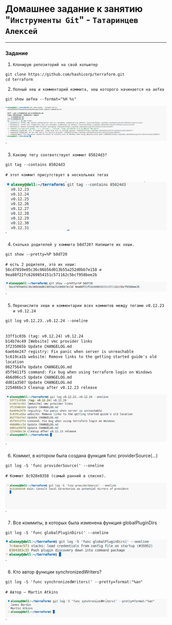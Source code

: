 # Домашнее задание к занятию "`Инструменты Git`" - `Татаринцев Алексей`

---

### Задание 



1. `Клонирую репозиторий на свой копьютер`

```
git clone https://github.com/hashicorp/terraform.git
cd terraform
```

2. `Полный хеш и комментарий коммита, хеш которого начинается на aefea`
```
git show aefea --format="%H %s"
```
![1](https://github.com/Foxbeerxxx/tools_git/blob/main/img/1.png)`

3. `Какому тегу соответствует коммит 85024d3?`
```
git tag --contains 85024d3

# этот коммит присутствует в нескольких тегах
```
![2](https://github.com/Foxbeerxxx/tools_git/blob/main/img/2.png)`

4. `Сколько родителей у коммита b8d720? Напишите их хеши.`
```
git show --pretty=%P b8d720

# есть 2 родителя, это их хеши:
56cd7859e05c36c06b56d013b55a252d0bb7e158 и 9ea88f22fc6269854151c571162c5bcf958bee2b

```
![3](https://github.com/Foxbeerxxx/tools_git/blob/main/img/3.png)`

5. `Перечислите хеши и комментарии всех коммитов между тегами v0.12.23 и v0.12.24`
```
git log v0.12.23..v0.12.24 --oneline


33ff1c03b (tag: v0.12.24) v0.12.24
b14b74c49 [Website] vmc provider links
3f235065b Update CHANGELOG.md
6ae64e247 registry: Fix panic when server is unreachable
5c619ca1b website: Remove links to the getting started guide's old location
06275647e Update CHANGELOG.md
d5f9411f5 command: Fix bug when using terraform login on Windows
4b6d06cc5 Update CHANGELOG.md
dd01a3507 Update CHANGELOG.md
225466bc3 Cleanup after v0.12.23 release
```
![4](https://github.com/Foxbeerxxx/tools_git/blob/main/img/4.png)`

6. Коммит, в котором была создана функция func providerSource(...)
```
git log -S 'func providerSource(' --oneline

# Коммит 8c928e8358 (самый ранний в списке).
```
![5](https://github.com/Foxbeerxxx/tools_git/blob/main/img/5.png)`

7. Все коммиты, в которых была изменена функция globalPluginDirs
```
git log -S 'func globalPluginDirs(' --oneline
```
![6](https://github.com/Foxbeerxxx/tools_git/blob/main/img/6.png)`

8. Кто автор функции synchronizedWriters?
```
git log -S 'func synchronizedWriters(' --pretty=format:"%an"

# Автор — Martin Atkins
```
![7](https://github.com/Foxbeerxxx/tools_git/blob/main/img/7.png)`

